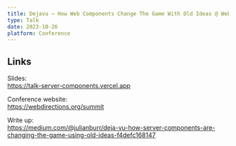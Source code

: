 ```yaml
---
title: Dejavu — How Web Components Change The Game With Old Ideas @ Web Directions Summit 2023
type: Talk
date: 2023-10-26
platform: Conference
---
```


## Links

Slides: \
https://talk-server-components.vercel.app

Conference website: \
https://webdirections.org/summit

Write up: \
https://medium.com/@julianburr/deja-vu-how-server-components-are-changing-the-game-using-old-ideas-f4defc168147
